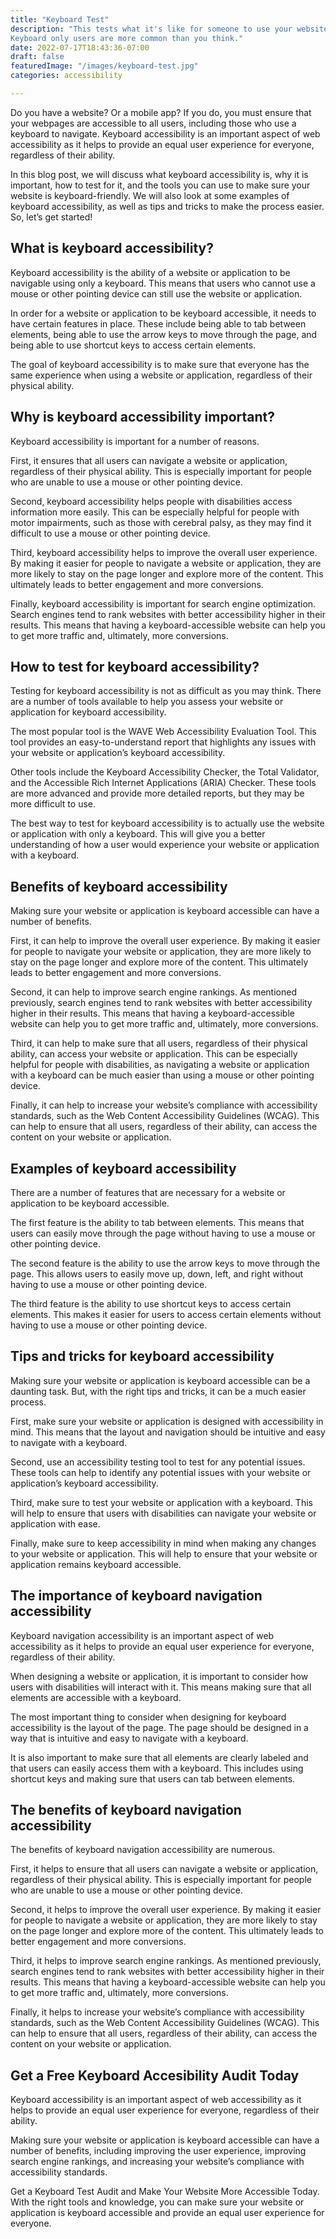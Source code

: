 ```yaml
---
title: "Keyboard Test"
description: "This tests what it's like for someone to use your website using only their keyboard.
Keyboard only users are more common than you think."
date: 2022-07-17T18:43:36-07:00
draft: false
featuredImage: "/images/keyboard-test.jpg"
categories: accessibility

---
```


Do you have a website? Or a mobile app? If you do, you must ensure that your webpages are accessible to all users, including those who use a keyboard to navigate. Keyboard accessibility is an important aspect of web accessibility as it helps to provide an equal user experience for everyone, regardless of their ability.

In this blog post, we will discuss what keyboard accessibility is, why it is important, how to test for it, and the tools you can use to make sure your website is keyboard-friendly. We will also look at some examples of keyboard accessibility, as well as tips and tricks to make the process easier. So, let’s get started!

## What is keyboard accessibility?
Keyboard accessibility is the ability of a website or application to be navigable using only a keyboard. This means that users who cannot use a mouse or other pointing device can still use the website or application.

In order for a website or application to be keyboard accessible, it needs to have certain features in place. These include being able to tab between elements, being able to use the arrow keys to move through the page, and being able to use shortcut keys to access certain elements.

The goal of keyboard accessibility is to make sure that everyone has the same experience when using a website or application, regardless of their physical ability.

## Why is keyboard accessibility important?
Keyboard accessibility is important for a number of reasons.

First, it ensures that all users can navigate a website or application, regardless of their physical ability. This is especially important for people who are unable to use a mouse or other pointing device.

Second, keyboard accessibility helps people with disabilities access information more easily. This can be especially helpful for people with motor impairments, such as those with cerebral palsy, as they may find it difficult to use a mouse or other pointing device.

Third, keyboard accessibility helps to improve the overall user experience. By making it easier for people to navigate a website or application, they are more likely to stay on the page longer and explore more of the content. This ultimately leads to better engagement and more conversions.

Finally, keyboard accessibility is important for search engine optimization. Search engines tend to rank websites with better accessibility higher in their results. This means that having a keyboard-accessible website can help you to get more traffic and, ultimately, more conversions.

## How to test for keyboard accessibility?
Testing for keyboard accessibility is not as difficult as you may think. There are a number of tools available to help you assess your website or application for keyboard accessibility.

The most popular tool is the WAVE Web Accessibility Evaluation Tool. This tool provides an easy-to-understand report that highlights any issues with your website or application’s keyboard accessibility.

Other tools include the Keyboard Accessibility Checker, the Total Validator, and the Accessible Rich Internet Applications (ARIA) Checker. These tools are more advanced and provide more detailed reports, but they may be more difficult to use.

The best way to test for keyboard accessibility is to actually use the website or application with only a keyboard. This will give you a better understanding of how a user would experience your website or application with a keyboard.

## Benefits of keyboard accessibility
Making sure your website or application is keyboard accessible can have a number of benefits.

First, it can help to improve the overall user experience. By making it easier for people to navigate your website or application, they are more likely to stay on the page longer and explore more of the content. This ultimately leads to better engagement and more conversions.

Second, it can help to improve search engine rankings. As mentioned previously, search engines tend to rank websites with better accessibility higher in their results. This means that having a keyboard-accessible website can help you to get more traffic and, ultimately, more conversions.

Third, it can help to make sure that all users, regardless of their physical ability, can access your website or application. This can be especially helpful for people with disabilities, as navigating a website or application with a keyboard can be much easier than using a mouse or other pointing device.

Finally, it can help to increase your website’s compliance with accessibility standards, such as the Web Content Accessibility Guidelines (WCAG). This can help to ensure that all users, regardless of their ability, can access the content on your website or application.

## Examples of keyboard accessibility
There are a number of features that are necessary for a website or application to be keyboard accessible.

The first feature is the ability to tab between elements. This means that users can easily move through the page without having to use a mouse or other pointing device.

The second feature is the ability to use the arrow keys to move through the page. This allows users to easily move up, down, left, and right without having to use a mouse or other pointing device.

The third feature is the ability to use shortcut keys to access certain elements. This makes it easier for users to access certain elements without having to use a mouse or other pointing device.

## Tips and tricks for keyboard accessibility
Making sure your website or application is keyboard accessible can be a daunting task. But, with the right tips and tricks, it can be a much easier process.

First, make sure your website or application is designed with accessibility in mind. This means that the layout and navigation should be intuitive and easy to navigate with a keyboard.

Second, use an accessibility testing tool to test for any potential issues. These tools can help to identify any potential issues with your website or application’s keyboard accessibility.

Third, make sure to test your website or application with a keyboard. This will help to ensure that users with disabilities can navigate your website or application with ease.

Finally, make sure to keep accessibility in mind when making any changes to your website or application. This will help to ensure that your website or application remains keyboard accessible.

## The importance of keyboard navigation accessibility
Keyboard navigation accessibility is an important aspect of web accessibility as it helps to provide an equal user experience for everyone, regardless of their ability.

When designing a website or application, it is important to consider how users with disabilities will interact with it. This means making sure that all elements are accessible with a keyboard.

The most important thing to consider when designing for keyboard accessibility is the layout of the page. The page should be designed in a way that is intuitive and easy to navigate with a keyboard.

It is also important to make sure that all elements are clearly labeled and that users can easily access them with a keyboard. This includes using shortcut keys and making sure that users can tab between elements.

## The benefits of keyboard navigation accessibility
The benefits of keyboard navigation accessibility are numerous.

First, it helps to ensure that all users can navigate a website or application, regardless of their physical ability. This is especially important for people who are unable to use a mouse or other pointing device.

Second, it helps to improve the overall user experience. By making it easier for people to navigate a website or application, they are more likely to stay on the page longer and explore more of the content. This ultimately leads to better engagement and more conversions.

Third, it helps to improve search engine rankings. As mentioned previously, search engines tend to rank websites with better accessibility higher in their results. This means that having a keyboard-accessible website can help you to get more traffic and, ultimately, more conversions.

Finally, it helps to increase your website’s compliance with accessibility standards, such as the Web Content Accessibility Guidelines (WCAG). This can help to ensure that all users, regardless of their ability, can access the content on your website or application.

## Get a Free Keyboard Accesibility Audit Today
Keyboard accessibility is an important aspect of web accessibility as it helps to provide an equal user experience for everyone, regardless of their ability.

Making sure your website or application is keyboard accessible can have a number of benefits, including improving the user experience, improving search engine rankings, and increasing your website’s compliance with accessibility standards.

Get a Keyboard Test Audit and Make Your Website More Accessible Today. With the right tools and knowledge, you can make sure your website or application is keyboard accessible and provide an equal user experience for everyone.